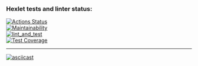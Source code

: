 ### Hexlet tests and linter status:

[![Actions Status](https://github.com/M1Keey/frontend-project-lvl2/workflows/hexlet-check/badge.svg)](https://github.com/M1Keey/frontend-project-lvl2/actions)<br />
[![Maintainability](https://api.codeclimate.com/v1/badges/66433a64d5e5671a4717/maintainability)](https://codeclimate.com/github/M1Keey/frontend-project-lvl2/maintainability)<br />[![lint_and_test](https://github.com/M1Keey/frontend-project-lvl2/actions/workflows/lint_and_test.yml/badge.svg)](https://github.com/M1Keey/frontend-project-lvl2/actions/workflows/lint_and_test.yml)<br />
[![Test Coverage](https://api.codeclimate.com/v1/badges/66433a64d5e5671a4717/test_coverage)](https://codeclimate.com/github/M1Keey/frontend-project-lvl2/test_coverage)<br />

---

[![asciicast](https://asciinema.org/a/78GBVmJ4OGSeHrNBJJ0z2RN4j.svg)](https://asciinema.org/a/78GBVmJ4OGSeHrNBJJ0z2RN4j)
